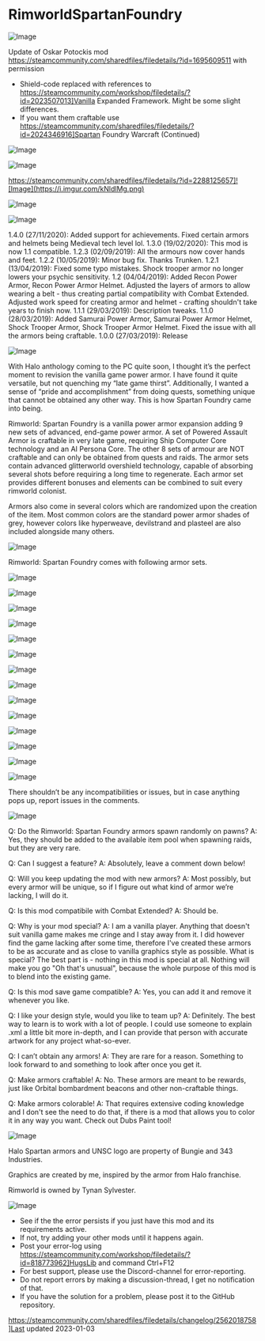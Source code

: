 # RimworldSpartanFoundry


![Image](https://i.imgur.com/buuPQel.png)

Update of Oskar Potockis mod
https://steamcommunity.com/sharedfiles/filedetails/?id=1695609511
with permission

- Shield-code replaced with references to https://steamcommunity.com/workshop/filedetails/?id=2023507013]Vanilla Expanded Framework. Might be some slight differences.
- If you want them craftable use https://steamcommunity.com/sharedfiles/filedetails/?id=2024346916]Spartan Foundry Warcraft (Continued)

![Image](https://i.imgur.com/pufA0kM.png)

	
![Image](https://i.imgur.com/Z4GOv8H.png)

https://steamcommunity.com/sharedfiles/filedetails/?id=2288125657]![Image](https://i.imgur.com/kNldlMg.png)


 ![Image](https://i.imgur.com/CQQXAVf.png)


![Image](https://i.imgur.com/aMP2s4I.png)


1.4.0 (27/11/2020): Added support for achievements. Fixed certain armors and helmets being Medieval tech level lol.
1.3.0 (19/02/2020): This mod is now 1.1 compatible.
1.2.3 (02/09/2019): All the armours now cover hands and feet.
1.2.2 (10/05/2019): Minor bug fix. Thanks Trunken.
1.2.1 (13/04/2019): Fixed some typo mistakes. Shock trooper armor no longer lowers your psychic sensitivity.
1.2 (04/04/2019): Added Recon Power Armor, Recon Power Armor Helmet. Adjusted the layers of armors to allow wearing a belt - thus creating partial compatibility with Combat Extended. Adjusted work speed for creating armor and helmet - crafting shouldn't take years to finish now. 
1.1.1 (29/03/2019): Description tweaks.
1.1.0 (28/03/2019): Added Samurai Power Armor, Samurai Power Armor Helmet, Shock Trooper Armor, Shock Trooper Armor Helmet. Fixed the issue with all the armors being craftable.
1.0.0 (27/03/2019): Release

![Image](https://i.imgur.com/2QxvcQO.png)


With Halo anthology coming to the PC quite soon, I thought it’s the perfect moment to revision the vanilla game power armor. I have found it quite versatile, but not quenching my “late game thirst”. Additionally, I wanted a sense of “pride and accomplishment” from doing quests, something unique that cannot be obtained any other way. This is how Spartan Foundry came into being.

Rimworld: Spartan Foundry is a vanilla power armor expansion adding 9 new sets of advanced, end-game power armor. A set of Powered Assault Armor is craftable in very late game, requiring Ship Computer Core technology and an AI Persona Core. The other 8 sets of armour are NOT craftable and can only be obtained from quests and raids. The armor sets contain advanced glitterworld overshield technology, capable of absorbing several shots before requiring a long time to regenerate. Each armor set provides different bonuses and elements can be combined to suit every rimworld colonist.

Armors also come in several colors which are randomized upon the creation of the item. Most common colors are the standard power armor shades of grey, however colors like hyperweave, devilstrand and plasteel are also included alongside many others.

![Image](https://i.imgur.com/DTVMs6d.png)


Rimworld: Spartan Foundry comes with following armor sets.

![Image](https://i.imgur.com/5MEbLOh.png)


![Image](https://i.imgur.com/XMtuZhc.png)


![Image](https://i.imgur.com/0B46vVS.png)


![Image](https://i.imgur.com/RCpK0lc.png)


![Image](https://i.imgur.com/Yy7zruX.png)


![Image](https://i.imgur.com/i5OXYXl.png)


![Image](https://i.imgur.com/Qjw7PUk.png)


![Image](https://i.imgur.com/kxJcRoj.png)


![Image](https://i.imgur.com/6sWV2fb.png)


![Image](https://i.imgur.com/DQqvXIH.png)


![Image](https://i.imgur.com/n5GnuDN.png)


![Image](https://i.imgur.com/aMP2s4I.png)


![Image](https://i.imgur.com/swiQF55.png)


![Image](https://i.imgur.com/Wzy2o83.png)

There shouldn’t be any incompatibilities or issues, but in case anything pops up, report issues in the comments.

![Image](https://i.imgur.com/sa36FDK.png)


Q: Do the Rimworld: Spartan Foundry armors spawn randomly on pawns?
A: Yes, they should be added to the available item pool when spawning raids, but they are very rare.

Q: Can I suggest a feature?
A: Absolutely, leave a comment down below!

Q: Will you keep updating the mod with new armors?
A: Most possibly, but every armor will be unique, so if I figure out what kind of armor we’re lacking, I will do it.

Q: Is this mod compatibile with Combat Extended?
A: Should be.

Q: Why is your mod special?
A: I am a vanilla player. Anything that doesn't suit vanilla game makes me cringe and I stay away from it. I did however find the game lacking after some time, therefore I've created these armors to be as accurate and as close to vanilla graphics style as possible. What is special? The best part is - nothing in this mod is special at all. Nothing will make you go "Oh that's unusual", because the whole purpose of this mod is to blend into the existing game.

Q: Is this mod save game compatible?
A: Yes, you can add it and remove it whenever you like.

Q: I like your design style, would you like to team up?
A: Definitely. The best way to learn is to work with a lot of people. I could use someone to explain .xml a little bit more in-depth, and I can provide that person with accurate artwork for any project what-so-ever.

Q: I can’t obtain any armors!
A: They are rare for a reason. Something to look forward to and something to look after once you get it.

Q: Make armors craftable!
A: No. These armors are meant to be rewards, just like Orbital bombardment beacons and other non-craftable things.

Q: Make armors colorable!
A: That requires extensive coding knowledge and I don't see the need to do that, if there is a mod that allows you to color it in any way you want. Check out Dubs Paint tool!

![Image](https://i.imgur.com/W46r3qY.png)



Halo Spartan armors and UNSC logo are property of Bungie and 343 Industries. 

Graphics are created by me, inspired by the armor from Halo franchise.

Rimworld is owned by Tynan Sylvester.

![Image](https://i.imgur.com/PwoNOj4.png)



-  See if the the error persists if you just have this mod and its requirements active.
-  If not, try adding your other mods until it happens again.
-  Post your error-log using https://steamcommunity.com/workshop/filedetails/?id=818773962]HugsLib and command Ctrl+F12
-  For best support, please use the Discord-channel for error-reporting.
-  Do not report errors by making a discussion-thread, I get no notification of that.
-  If you have the solution for a problem, please post it to the GitHub repository.




https://steamcommunity.com/sharedfiles/filedetails/changelog/2562018758]Last updated 2023-01-03
